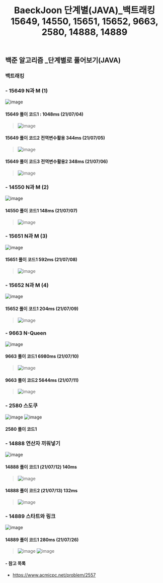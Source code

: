﻿---
layout: single
title: "BaeckJoon 단계별(JAVA)_백트래킹 15649, 14550, 15651, 15652, 9663, 2580, 14888, 14889"
read_time: true
categories: 
 - BaeckJoon 
tags: 
 - Algorithm
 - BaeckJoon 
last_modified_at: '2021-07-03 23:51:00 +0800'
toc: true
toc_sticky: true
toc_label: 목차
---
## 백준 알고리즘 _단계별로 풀어보기(JAVA)
### 백트래킹
### - 15649 N과 M (1)
![image](https://user-images.githubusercontent.com/66898243/124388667-d196a400-dd1e-11eb-9ac7-346b6b907e0c.png)

#### 15649 풀이 코드1 : 1048ms (21/07/04)
>  ![image](https://user-images.githubusercontent.com/66898243/124389430-00624980-dd22-11eb-8ed7-0c2a74410e49.png)

#### 15649 풀이 코드2 전역변수활용 344ms (21/07/05)
>  ![image](https://user-images.githubusercontent.com/66898243/124485305-649b1100-dde7-11eb-81bb-da9b2047ceb5.png)

#### 15649 풀이 코드3 전역변수활용2 348ms (21/07/06)
>  ![image](https://user-images.githubusercontent.com/66898243/124616862-66c9a200-deb1-11eb-8b82-3ba8e0b2e632.png)

### - 14550 N과 M (2)
 ![image](https://user-images.githubusercontent.com/66898243/124780227-6696d880-df7d-11eb-9442-7053d8a8531f.png)

#### 14550 풀이 코드1 148ms (21/07/07)
>  ![image](https://user-images.githubusercontent.com/66898243/124782096-ea04f980-df7e-11eb-85c9-f51fca6e4c5e.png)

### - 15651 N과 M (3)
 ![image](https://user-images.githubusercontent.com/66898243/124941261-a628f780-e045-11eb-8427-d6c72c8c97f5.png)
 
#### 15651 풀이 코드1 592ms (21/07/08)
>  ![image](https://user-images.githubusercontent.com/66898243/124941714-facc7280-e045-11eb-9892-63e78071db74.png)

### - 15652 N과 M (4)
 ![image](https://user-images.githubusercontent.com/66898243/125094577-595d2380-e10e-11eb-900a-4d5012e81f14.png)

#### 15652 풀이 코드1 204ms (21/07/09)
>  ![image](https://user-images.githubusercontent.com/66898243/125095268-f9b34800-e10e-11eb-8d29-f056ee1be9e0.png)

### - 9663 N-Queen 
 ![image](https://user-images.githubusercontent.com/66898243/125166856-9e4d8c80-e1d8-11eb-9a95-6273d51b9a44.png)
 
#### 9663 풀이 코드1 6980ms (21/07/10)
>  ![image](https://user-images.githubusercontent.com/66898243/125166893-bf15e200-e1d8-11eb-97a5-2dce057d0c57.png)

#### 9663 풀이 코드2 5644ms (21/07/11)
>  ![image](https://user-images.githubusercontent.com/66898243/125199796-ea650380-e2a2-11eb-99ca-a46959c948c6.png)

### - 2580 스도쿠
![image](https://user-images.githubusercontent.com/66898243/125639233-a5500380-c9e4-4435-bc08-a6deedc4755d.png)
![image](https://user-images.githubusercontent.com/66898243/125639293-99a7e70a-969b-459a-a0b6-e206907e438b.png)

#### 2580 풀이 코드1
>

### - 14888 연산자 끼워넣기
![image](https://user-images.githubusercontent.com/66898243/125638735-80303348-b25c-4c5d-aa3c-e304937dbfd5.png)

#### 14888 풀이 코드1 (21/07/12) 140ms
>  ![image](https://user-images.githubusercontent.com/66898243/125472169-13c82a3e-c293-4599-9c9c-071a204d96fb.png)

#### 14888 풀이 코드2 (21/07/13) 132ms
>  ![image](https://user-images.githubusercontent.com/66898243/125638929-1bcb0a45-42d8-45b3-90c8-9e60078f2f63.png)

### - 14889 스타트와 링크
![image](https://user-images.githubusercontent.com/66898243/125638480-b41405b7-48a2-44da-8531-c1ac0355fe46.png)

#### 14889 풀이 코드1 280ms (21/07/26)
>  ![image](https://user-images.githubusercontent.com/66898243/127009100-09e4675c-f7dd-432b-886a-20d47f59a12d.png)
>  ![image](https://user-images.githubusercontent.com/66898243/127009234-aea4b870-4c98-45c6-a791-2f5783b2c424.png)



#### - 참고 목록
- https://www.acmicpc.net/problem/2557
